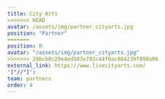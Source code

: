 ```yaml
---
title: City Arts
<<<<<<< HEAD
avatar: /assets/img/partner_cityarts.jpg
position: "Partner"
=======
position: 0
avatar: "/assets/img/partner_cityarts.jpg"
>>>>>>> 286cb8c29e4ed507e702c44f0ac864239f890a06
external_link: https://www.livecityarts.com/
'["//"]': 
team: partners
order: 4
---
```


